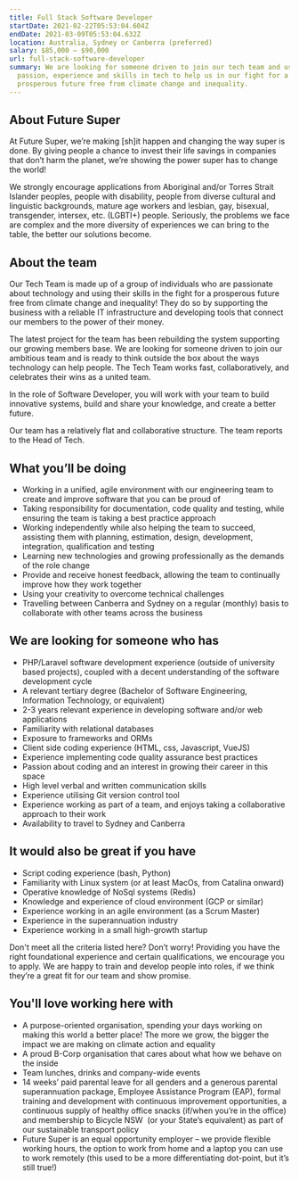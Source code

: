 ```yaml
---
title: Full Stack Software Developer
startDate: 2021-02-22T05:53:04.604Z
endDate: 2021-03-09T05:53:04.632Z
location: Australia, Sydney or Canberra (preferred)
salary: $85,000 – $90,000
url: full-stack-software-developer
summary: We are looking for someone driven to join our tech team and use their
  passion, experience and skills in tech to help us in our fight for a
  prosperous future free from climate change and inequality.
---
```

## About Future Super

At Future Super, we’re making \[sh]it happen and changing the way super is done. By giving people a chance to invest their life savings in companies that don’t harm the planet, we’re showing the power super has to change the world!

We strongly encourage applications from Aboriginal and/or Torres Strait Islander peoples, people with disability, people from diverse cultural and linguistic backgrounds, mature age workers and lesbian, gay, bisexual, transgender, intersex, etc. (LGBTI+) people. Seriously, the problems we face are complex and the more diversity of experiences we can bring to the table, the better our solutions become.

## About the team

Our Tech Team is made up of a group of individuals who are passionate about technology and using their skills in the fight for a prosperous future free from climate change and inequality! They do so by supporting the business with a reliable IT infrastructure and developing tools that connect our members to the power of their money.  

The latest project for the team has been rebuilding the system supporting our growing members base. We are looking for someone driven to join our ambitious team and is ready to think outside the box about the ways technology can help people. The Tech Team works fast, collaboratively, and celebrates their wins as a united team.

In the role of Software Developer, you will work with your team to build innovative systems, build and share your knowledge, and create a better future.

Our team has a relatively flat and collaborative structure. The team reports to the Head of Tech.

## What you’ll be doing

* Working in a unified, agile environment with our engineering team to create and improve software that you can be proud of
* Taking responsibility for documentation, code quality and testing, while ensuring the team is taking a best practice approach
* Working independently while also helping the team to succeed, assisting them with planning, estimation, design, development, integration, qualification and testing
* Learning new technologies and growing professionally as the demands of the role change
* Provide and receive honest feedback, allowing the team to continually improve how they work together
* Using your creativity to overcome technical challenges
* Travelling between Canberra and Sydney on a regular (monthly) basis to collaborate with other teams across the business

## We are looking for someone who has

* PHP/Laravel software development experience (outside of university based projects), coupled with a decent understanding of the software development cycle
* A relevant tertiary degree (Bachelor of Software Engineering, Information Technology, or equivalent)
* 2-3 years relevant experience in developing software and/or web applications
* Familiarity with relational databases
* Exposure to frameworks and ORMs
* Client side coding experience (HTML, css, Javascript, VueJS)
* Experience implementing code quality assurance best practices
* Passion about coding and an interest in growing their career in this space
* High level verbal and written communication skills
* Experience utilising Git version control tool
* Experience working as part of a team, and enjoys taking a collaborative approach to their work
* Availability to travel to Sydney and Canberra

## It would also be great if you have

* Script coding experience (bash, Python)
* Familiarity with Linux system (or at least MacOs, from Catalina onward)
* Operative knowledge of NoSql systems (Redis)
* Knowledge and experience of cloud environment (GCP or similar)  
* Experience working in an agile environment (as a Scrum Master)
* Experience in the superannuation industry
* Experience working in a small high-growth startup

Don't meet all the criteria listed here? Don’t worry! Providing you have the right foundational experience and certain qualifications, we encourage you to apply. We are happy to train and develop people into roles, if we think they’re a great fit for our team and show promise.

## You'll love working here with

* A purpose-oriented organisation, spending your days working on making this world a better place! The more we grow, the bigger the impact we are making on climate action and equality
* A proud B-Corp organisation that cares about what how we behave on the inside
* Team lunches, drinks and company-wide events
* 14 weeks’ paid parental leave for all genders and a generous parental superannuation package, Employee Assistance Program (EAP), formal training and development with continuous improvement opportunities, a continuous supply of healthy office snacks (if/when you’re in the office) and membership to Bicycle NSW  (or your State’s equivalent) as part of our sustainable transport policy
* Future Super is an equal opportunity employer – we provide flexible working hours, the option to work from home and a laptop you can use to work remotely (this used to be a more differentiating dot-point, but it’s still true!)

‍